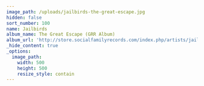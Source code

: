 ```yaml
---
image_path: /uploads/jailbirds-the-great-escape.jpg
hidden: false
sort_number: 100
name: Jailbirds
album_name: The Great Escape (GRR Album)
album_url: 'http://store.socialfamilyrecords.com/index.php/artists/jailbirds.html'
_hide_content: true
_options:
  image_path:
    width: 500
    height: 500
    resize_style: contain
---
```


